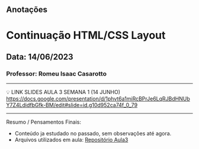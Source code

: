 ## Anotações

# Continuação HTML/CSS Layout

## Data: 14/06/2023

### Professor: Romeu Isaac Casarotto

---

💡 LINK SLIDES AULA 3 SEMANA 1 (14 JUNHO)  
https://docs.google.com/presentation/d/1phvt6a1miRcBPrJe6LqRJBdHNUbY7Z4LdidfbGfk-BM/edit#slide=id.g10d952ca74f_0_79

---

Resumo / Pensamentos Finais:

- Conteúdo ja estudado no passado, sem observações até agora.
- Arquivos utilizados em aula: [Repositório Aula3](https://github.com/vdr3w/aulasdevinhouse/tree/main/semana1/aula3)
